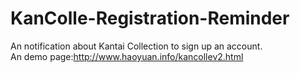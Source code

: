 # KanColle-Registration-Reminder
An notification about Kantai Collection to sign up an account.<br>
An demo page:http://www.haoyuan.info/kancollev2.html
